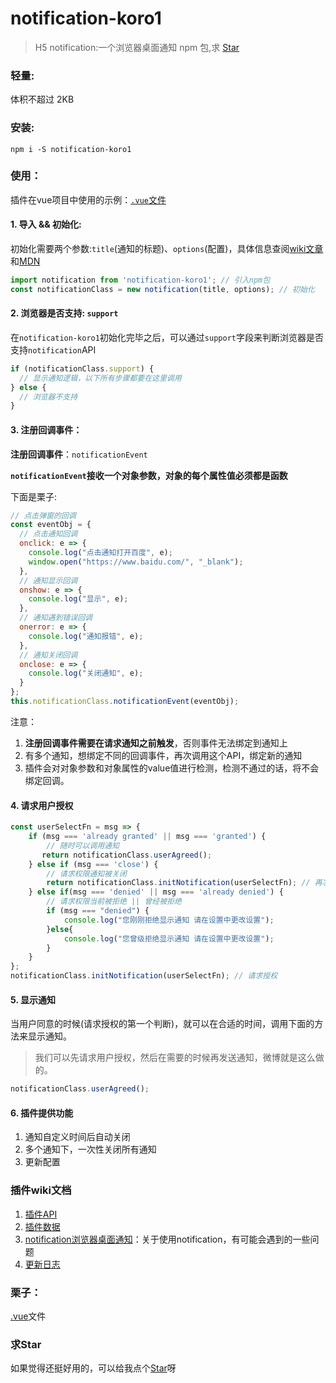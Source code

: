 # notification-koro1

> H5 notification:一个浏览器桌面通知 npm 包,求 [Star](https://github.com/OBKoro1/notification-Koro1)

### 轻量:

体积不超过 2KB

### 安装:

```
npm i -S notification-koro1
```

### 使用：

插件在vue项目中使用的示例：[`.vue`文件](https://github.com/OBKoro1/notification-Koro1/blob/6749408e1225f4dbcb8101d2eeb4509381de380f/example.vue)

#### 1. 导入 && 初始化:

初始化需要两个参数:`title`(通知的标题)、`options`(配置)，具体信息查阅[wiki文章]()和[MDN](https://developer.mozilla.org/zh-CN/docs/Web/API/notification)

```js
import notification from 'notification-koro1'; // 引入npm包
const notificationClass = new notification(title, options); // 初始化
```

#### 2. 浏览器是否支持: `support`

在`notification-koro1`初始化完毕之后，可以通过`support`字段来判断浏览器是否支持`notification`API

```js
if (notificationClass.support) {
  // 显示通知逻辑，以下所有步骤都要在这里调用
} else {
  // 浏览器不支持
}
```

#### 3. 注册回调事件：

**注册回调事件**：`notificationEvent`

**`notificationEvent`接收一个对象参数，对象的每个属性值必须都是函数**

下面是栗子:

```js
// 点击弹窗的回调
const eventObj = {
  // 点击通知回调
  onclick: e => {
    console.log("点击通知打开百度", e);
    window.open("https://www.baidu.com/", "_blank");
  },
  // 通知显示回调
  onshow: e => {
    console.log("显示", e);
  },
  // 通知遇到错误回调
  onerror: e => {
    console.log("通知报错", e);
  },
  // 通知关闭回调
  onclose: e => {
    console.log("关闭通知", e);
  }
};
this.notificationClass.notificationEvent(eventObj);
```

注意： 

1. **注册回调事件需要在请求通知之前触发**，否则事件无法绑定到通知上
2. 有多个通知，想绑定不同的回调事件，再次调用这个API，绑定新的通知
3. 插件会对对象参数和对象属性的value值进行检测，检测不通过的话，将不会绑定回调。

#### 4. 请求用户授权

```js
const userSelectFn = msg => {
    if (msg === 'already granted' || msg === 'granted') {
        // 随时可以调用通知
       return notificationClass.userAgreed();
    } else if (msg === 'close') {
        // 请求权限通知被关闭
        return notificationClass.initNotification(userSelectFn); // 再次调用
    } else if(msg === 'denied' || msg === 'already denied') {
        // 请求权限当前被拒绝 || 曾经被拒绝
        if (msg === "denied") {
            console.log("您刚刚拒绝显示通知 请在设置中更改设置");
        }else{
            console.log("您曾级拒绝显示通知 请在设置中更改设置");
        }
    }
};
notificationClass.initNotification(userSelectFn); // 请求授权
```

#### 5. 显示通知

当用户同意的时候(请求授权的第一个判断)，就可以在合适的时间，调用下面的方法来显示通知。

> 我们可以先请求用户授权，然后在需要的时候再发送通知，微博就是这么做的。

```js
notificationClass.userAgreed();
```

#### 6. 插件提供功能

1. 通知自定义时间后自动关闭
2. 多个通知下，一次性关闭所有通知
3. 更新配置

### 插件wiki文档

1. [插件API](https://github.com/OBKoro1/notification-Koro1/wiki/%E6%8F%92%E4%BB%B6API)
2. [插件数据](https://github.com/OBKoro1/notification-Koro1/wiki/%E6%8F%92%E4%BB%B6%E6%95%B0%E6%8D%AE)
2. [notification浏览器桌面通知](https://github.com/OBKoro1/notification-Koro1/wiki/%E5%8D%9A%E5%AE%A2-notification%E6%B5%8F%E8%A7%88%E5%99%A8%E6%A1%8C%E9%9D%A2%E9%80%9A%E7%9F%A5)：关于使用notification，有可能会遇到的一些问题
4. [更新日志](https://github.com/OBKoro1/notification-Koro1/wiki/%E6%9B%B4%E6%96%B0%E6%97%A5%E5%BF%97)

### 栗子：

[.vue](https://github.com/OBKoro1/notification-Koro1/blob/6749408e1225f4dbcb8101d2eeb4509381de380f/example.vue)文件

### 求Star

如果觉得还挺好用的，可以给我点个[Star](https://github.com/OBKoro1/notification-Koro1)呀